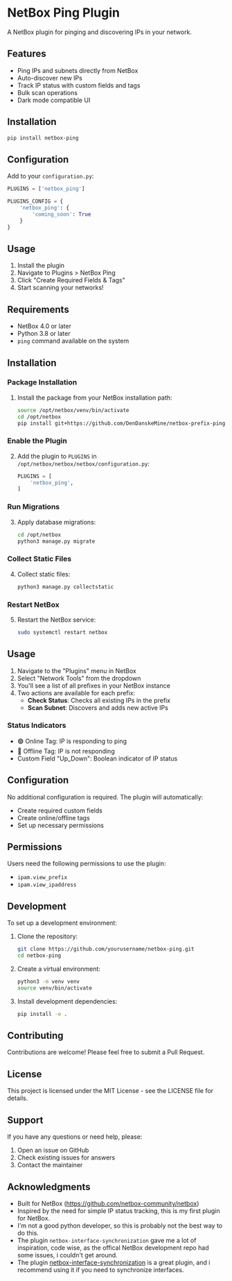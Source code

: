 # NetBox Ping Plugin

A NetBox plugin for pinging and discovering IPs in your network.

## Features
- Ping IPs and subnets directly from NetBox
- Auto-discover new IPs
- Track IP status with custom fields and tags
- Bulk scan operations
- Dark mode compatible UI

## Installation
```bash
pip install netbox-ping
```

## Configuration
Add to your `configuration.py`:
```python
PLUGINS = ['netbox_ping']

PLUGINS_CONFIG = {
    'netbox_ping': {
        'coming_soon': True
    }
}
```

## Usage
1. Install the plugin
2. Navigate to Plugins > NetBox Ping
3. Click "Create Required Fields & Tags"
4. Start scanning your networks!

## Requirements

- NetBox 4.0 or later
- Python 3.8 or later
- `ping` command available on the system

## Installation

### Package Installation

1. Install the package from your NetBox installation path:
   ```bash
   source /opt/netbox/venv/bin/activate
   cd /opt/netbox
   pip install git+https://github.com/DenDanskeMine/netbox-prefix-pinger.git
   ```

### Enable the Plugin

2. Add the plugin to `PLUGINS` in `/opt/netbox/netbox/netbox/configuration.py`:
   ```python
   PLUGINS = [
       'netbox_ping',
   ]
   ```

### Run Migrations

3. Apply database migrations:
   ```bash
   cd /opt/netbox
   python3 manage.py migrate
   ```

### Collect Static Files

4. Collect static files:
   ```bash
   python3 manage.py collectstatic
   ```

### Restart NetBox

5. Restart the NetBox service:
   ```bash
   sudo systemctl restart netbox
   ```

## Usage

1. Navigate to the "Plugins" menu in NetBox
2. Select "Network Tools" from the dropdown
3. You'll see a list of all prefixes in your NetBox instance
4. Two actions are available for each prefix:
   - **Check Status**: Checks all existing IPs in the prefix
   - **Scan Subnet**: Discovers and adds new active IPs

### Status Indicators

- 🟢 Online Tag: IP is responding to ping
- 🔴 Offline Tag: IP is not responding
- Custom Field "Up_Down": Boolean indicator of IP status

## Configuration

No additional configuration is required. The plugin will automatically:
- Create required custom fields
- Create online/offline tags
- Set up necessary permissions

## Permissions

Users need the following permissions to use the plugin:
- `ipam.view_prefix`
- `ipam.view_ipaddress`

## Development

To set up a development environment:

1. Clone the repository:
   ```bash
   git clone https://github.com/yourusername/netbox-ping.git
   cd netbox-ping
   ```

2. Create a virtual environment:
   ```bash
   python3 -m venv venv
   source venv/bin/activate
   ```

3. Install development dependencies:
   ```bash
   pip install -e .
   ```

## Contributing

Contributions are welcome! Please feel free to submit a Pull Request.

## License

This project is licensed under the MIT License - see the LICENSE file for details.

## Support

If you have any questions or need help, please:
1. Open an issue on GitHub
2. Check existing issues for answers
3. Contact the maintainer

## Acknowledgments

- Built for NetBox (https://github.com/netbox-community/netbox)
- Inspired by the need for simple IP status tracking, this is my first plugin for NetBox.
- I'm not a good python developer, so this is probably not the best way to do this.
- The plugin `netbox-interface-synchronization` gave me a lot of inspiration, code wise, as the offical NetBox development repo had some issues, i couldn't get around.
- The plugin [netbox-interface-synchronization](https://github.com/NetTech2001/netbox-interface-synchronization/tree/main) is a great plugin, and i recommend using it if you need to synchronize interfaces.

